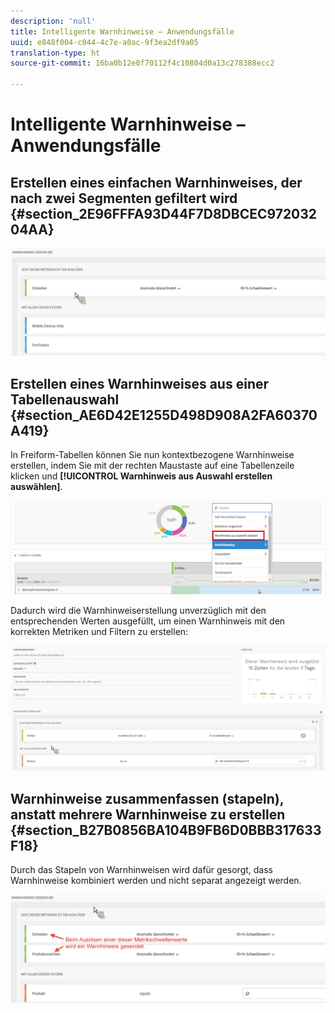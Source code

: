 ```yaml
---
description: 'null'
title: Intelligente Warnhinweise – Anwendungsfälle
uuid: e848f004-c044-4c7e-a0ac-9f3ea2df9a05
translation-type: ht
source-git-commit: 16ba0b12e0f70112f4c10804d0a13c278388ecc2

---
```



# Intelligente Warnhinweise – Anwendungsfälle

## Erstellen eines einfachen Warnhinweises, der nach zwei Segmenten gefiltert wird {#section_2E96FFFA93D44F7D8DBCEC97203204AA}

<!-- 

Update screenshots for better readability.

 -->

![](assets/alerts_example1.png)

## Erstellen eines Warnhinweises aus einer Tabellenauswahl {#section_AE6D42E1255D498D908A2FA60370A419}

In Freiform-Tabellen können Sie nun kontextbezogene Warnhinweise erstellen, indem Sie mit der rechten Maustaste auf eine Tabellenzeile klicken und **[!UICONTROL Warnhinweis aus Auswahl erstellen auswählen]**.

![](assets/alert_selection.png)

Dadurch wird die Warnhinweiserstellung unverzüglich mit den entsprechenden Werten ausgefüllt, um einen Warnhinweis mit den korrekten Metriken und Filtern zu erstellen:

![](assets/prepopulated_alert.png)

## Warnhinweise zusammenfassen (stapeln), anstatt mehrere Warnhinweise zu erstellen {#section_B27B0856BA104B9FB6D0BBB317633F18}

Durch das Stapeln von Warnhinweisen wird dafür gesorgt, dass Warnhinweise kombiniert werden und nicht separat angezeigt werden.

![](assets/alerts_example2.png)

